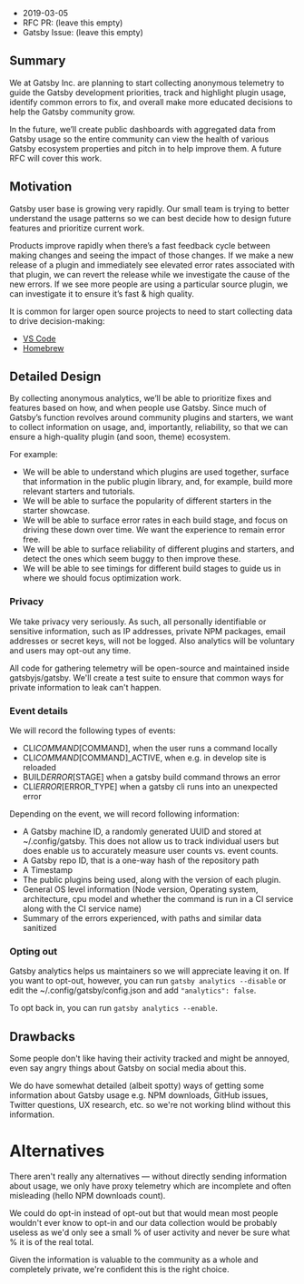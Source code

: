 - 2019-03-05
- RFC PR: (leave this empty)
- Gatsby Issue: (leave this empty)

## Summary

We at Gatsby Inc. are planning to start collecting anonymous telemetry to guide the Gatsby development priorities, track and highlight plugin usage, identify common errors to fix, and overall make more educated decisions to help the Gatsby community grow.

In the future, we’ll create public dashboards with aggregated data from Gatsby usage so the entire community can view the health of various Gatsby ecosystem properties and pitch in to help improve them. A future RFC will cover this work.

## Motivation

Gatsby user base is growing very rapidly. Our small team is trying to better understand the usage patterns so we can best decide how to design future features and prioritize current work.

Products improve rapidly when there’s a fast feedback cycle between making changes and seeing the impact of those changes. If we make a new release of a plugin and immediately see elevated error rates associated with that plugin, we can revert the release while we investigate the cause of the new errors. If we see more people are using a particular source plugin, we can investigate it to ensure it’s fast & high quality.

It is common for larger open source projects to need to start collecting data to drive decision-making:

- [VS Code](https://code.visualstudio.com/docs/supporting/FAQ#_gdpr-and-vs-code)
- [Homebrew](https://docs.brew.sh/Analytics)

## Detailed Design

By collecting anonymous analytics, we’ll be able to prioritize fixes and features based on how, and when people use Gatsby. Since much of Gatsby’s function revolves around community plugins and starters, we want to collect information on usage, and, importantly, reliability, so that we can ensure a high-quality plugin (and soon, theme) ecosystem.

For example:

- We will be able to understand which plugins are used together, surface that information in the public plugin library, and, for example, build more relevant starters and tutorials.
- We will be able to surface the popularity of different starters in the starter showcase.
- We will be able to surface error rates in each build stage, and focus on driving these down over time. We want the experience to remain error free.
- We will be able to surface reliability of different plugins and starters, and detect the ones which seem buggy to then improve these.
- We will be able to see timings for different build stages to guide us in where we should focus optimization work.

### Privacy

We take privacy very seriously. As such, all personally identifiable or sensitive information, such as IP addresses, private NPM packages, email addresses or secret keys, will not be logged. Also analytics will be voluntary and users may opt-out any time.

All code for gathering telemetry will be open-source and maintained inside gatsbyjs/gatsby. We'll create a test suite to ensure that common ways for private information to leak can't happen.

### Event details

We will record the following types of events:

- CLI*COMMAND*[COMMAND], when the user runs a command locally
- CLI*COMMAND*[COMMAND]\_ACTIVE, when e.g. in develop site is reloaded
- BUILD*ERROR*[STAGE] when a gatsby build command throws an error
- CLI*ERROR*[ERROR_TYPE] when a gatsby cli runs into an unexpected error

Depending on the event, we will record following information:

- A Gatsby machine ID, a randomly generated UUID and stored at ~/.config/gatsby. This does not allow us to track individual users but does enable us to accurately measure user counts vs. event counts.
- A Gatsby repo ID, that is a one-way hash of the repository path
- A Timestamp
- The public plugins being used, along with the version of each plugin.
- General OS level information (Node version, Operating system, architecture, cpu model and whether the command is run in a CI service along with the CI service name)
- Summary of the errors experienced, with paths and similar data sanitized

### Opting out

Gatsby analytics helps us maintainers so we will appreciate leaving it on.
If you want to opt-out, however, you can run `gatsby analytics --disable` or edit the ~/.config/gatsby/config.json and add `"analytics": false`.

To opt back in, you can run `gatsby analytics --enable`.

## Drawbacks

Some people don't like having their activity tracked and might be annoyed, even say angry things about Gatsby on social media about this.

We do have somewhat detailed (albeit spotty) ways of getting some information about Gatsby usage e.g. NPM downloads, GitHub issues, Twitter questions, UX research, etc. so we're not working blind without this information.

# Alternatives

There aren't really any alternatives — without directly sending information about usage, we only have proxy telemetry which are incomplete and often misleading (hello NPM downloads count).

We could do opt-in instead of opt-out but that would mean most people wouldn't ever know to opt-in and our data collection would be probably useless as we'd only see a small % of user activity and never be sure what % it is of the real total.

Given the information is valuable to the community as a whole and completely private, we're confident this is the right choice.
